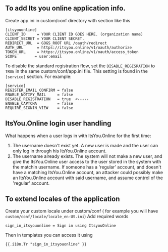 ## To add Its you online application info.
Create app.ini in custom/conf directory with section like this

```
[itsyouonline]
CLIENT_ID     = YOUR CLIENT ID GOES HERE. (organization name)
CLIENT_SECRET = YOUR CLIENT SECRET.
REDIRECT_URL  = GOGS_ROOT URL /oauth/redirect
AUTH_URL      = https://itsyou.online/v1/oauth/authorize
TOKEN_URL     = https://itsyou.online/v1/oauth/access_token
SCOPE        = user:email

```

To disable the standard registration flow, set the `DISABLE_REGISRATION` to `TRUE`
in the same custom/conf/app.ini file. This setting is found in the `[service]` section.
For example:

```
[service]
REGISTER_EMAIL_CONFIRM = false
ENABLE_NOTIFY_MAIL     = false
DISABLE_REGISTRATION   = true  <-----
ENABLE_CAPTCHA         = false
REQUIRE_SIGNIN_VIEW    = false
```

## ItsYou.Online login user handling

What happens when a user logs in with ItsYou.Online for the first time:

1. The username doesn't exist yet. A new user is made and the user can only log in
through his ItsYou.Online account.
2. The username already exists. The system will not make a new user, and give the
ItsYou.Online user access to the user stored in the system with the matchin username.
If someone has a 'regular' account, and doesn't have a matching ItsYou.Online account,
an attacker could possibly make an ItsYou.Online account with said username, and
assume control of the 'regular' account.


## To extend locales of the application
Create your custom locale under custom/conf ( for example you will have `custom/conf/locale/locale_en-US.ini`)
Add required words

```
sign_in_itsyouonline = Sign in using ItsyouOnline

```
Then in templates you can access it using
```
{{.i18n.Tr "sign_in_itsyouonline" }}
```
